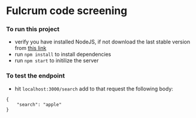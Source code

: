 # Fulcrum code screening

### To run this project
 - verify you have installed NodeJS, if not download the last stable version from [this link](https://nodejs.org/en)
 - run `npm install` to install dependencies
 - run `npm start` to initilize the server


### To test the endpoint
- hit `localhost:3000/search` add to that request the following body:

```
{
    "search": "apple"
}
```
